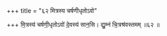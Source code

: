 +++
title = "६२ मित्रस्य चर्षणीधृतोऽवो"

+++
मि॒त्रस्य॑ चर्षणी॒धृतोऽवो॑ दे॒वस्य॑ सान॒सि। द्यु॒म्नं चि॒त्रश्र॑वस्तमम् ॥६२ ॥